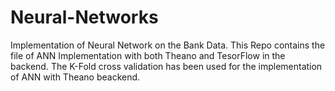 # Neural-Networks
Implementation of Neural Network on the Bank Data.
This Repo contains the file of ANN Implementation with both Theano and TesorFlow in the backend.
The K-Fold cross validation has been used for the implementation of ANN with Theano beackend. 
